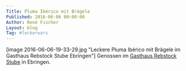 ```yaml
---
Title: Pluma Ibérico mit Brägele
Published: 2016-06-06 00:00:00
Author: René Fischer
Layout: blog
Tag: #leckerwars
---
```

[image 2016-06-06-19-33-29.jpg "Leckere Pluma Ibérico mit Brägele im Gasthaus Rebstock Stube Ebringen"]
Genossen im [Gasthaus Rebstock Stube](https://goo.gl/maps/VkAFLSNpyEnqzdgm7) in Ebringen.
